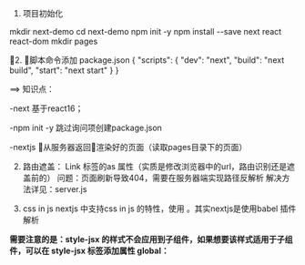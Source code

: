 1. 项目初始化

mkdir next-demo
cd next-demo
npm init -y
npm install --save next react react-dom
mkdir pages

2. 脚本命令添加 package.json
{
  "scripts": {
    "dev": "next",
    "build": "next build",
    "start": "next start"
  }
}


==> 知识点：

  -next 基于react16；

  -npm init -y 跳过询问项创建package.json

  -nextjs 从服务器返回渲染好的页面（读取pages目录下的页面）

2. 路由遮盖：
   Link 标签的as 属性（实质是修改浏览器中的url，路由识别还是遮盖前的）
  问题：页面刷新导致404，需要在服务器端实现路径反解析
  解决方法详见：server.js

3. css in js
  nextjs 中支持css in js 的特性，使用 <style jsx> 标签 <style jsx>{` ... `}</style>。其实nextjs是使用babel 插件解析

  **需要注意的是：style-jsx 的样式不会应用到子组件，如果想要该样式适用于子组件，可以在 style-jsx 标签添加属性 global：<style jsx global>。**
